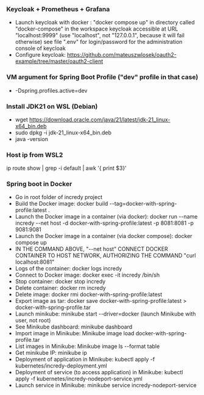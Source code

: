 ### Keycloak + Prometheus + Grafana

- Launch keycloak with docker : "docker compose up" in directory called "docker-compose" in the workspace
                                keycloak accessible at URL "localhost:9999"    (use "localhost", not "127.0.0.1", because it will fail otherwise)
                                see file ".env" for login/password for the administration console of keycloak
- Configure keycloak: https://github.com/mateuszwlosek/oauth2-example/tree/master/oauth2-client


### VM argument for Spring Boot Profile ("dev" profile in that case)
- -Dspring.profiles.active=dev

### Install JDK21 on WSL (Debian)
- wget https://download.oracle.com/java/21/latest/jdk-21_linux-x64_bin.deb
- sudo dpkg -i jdk-21_linux-x64_bin.deb
- java -version

### Host ip from WSL2
ip route show | grep -i default | awk '{ print $3}'

### Spring boot in Docker
- Go in root folder of incredy project
- Build the Docker image: docker build --tag=docker-with-spring-profile:latest .
- Launch the Docker image in a container (via docker): docker run --name incredy --net host -d docker-with-spring-profile:latest -p 8081:8081 -p 9081:9081
- Launch the Docker image in a container (via docker compose): docker compose up
- IN THE COMMAND ABOVE, "--net host" CONNECT DOCKER CONTAINER TO HOST NETWORK, AUTHORIZING THE COMMAND "curl localhost:8081"
- Logs of the container: docker logs incredy
- Connect to Docker image: docker exec -it incredy /bin/sh
- Stop container: docker stop incredy
- Delete container: docker rm incredy
- Delete image: docker rmi docker-with-spring-profile:latest
- Export image as tar: docker save docker-with-spring-profile:latest > docker-with-spring-profile.tar
- Launch minikube: minikube start --driver=docker   (launch Minikube with user, not root)
- See Minikube dashboard: minikube dashboard
- Import image in Minikube: Minikube image load docker-with-spring-profile.tar
- List images in Minikube: Minikube image ls --format table
- Get minikube IP: minikube ip
- Deployment of application in Minikube: kubectl apply -f kubernetes/incredy-deployment.yml
- Deployment of service (to access application) in Minikube: kubectl apply -f kubernetes/incredy-nodeport-service.yml
- Launch service in Minikube: minikube service incredy-nodeport-service
 
 